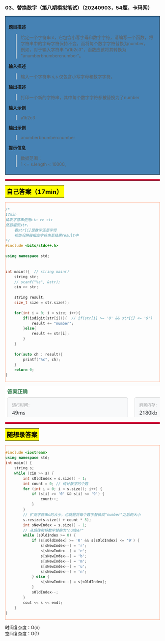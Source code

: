 ### 03、替换数字（第八期模拟笔试）（20240903，54题，卡玛网）
<div style="border: 1px solid black; padding: 10px; background-color: SteelBlue;">

**题目描述**
>给定一个字符串 s，它包含小写字母和数字字符，请编写一个函数，将字符串中的字母字符保持不变，而将每个数字字符替换为number。   
例如，对于输入字符串   "a1b2c3"，函数应该将其转换为 "anumberbnumbercnumber"。

**输入描述**
>输入一个字符串 s,s 仅包含小写字母和数字字符。

**输出描述**
>打印一个新的字符串，其中每个数字字符都被替换为了number

**输入示例**
>a1b2c3

**输出示例**
>anumberbnumbercnumber

**提示信息**
>数据范围：  
1 <= s.length < 10000。

  </p>
</div>

<hr style="border-top: 5px solid #DC143C;">
<table>
  <tr>
    <td bgcolor="Yellow" style="padding: 5px; border: 0px solid black;">
      <span style="font-weight: bold; font-size: 20px;color: black;">
      自己答案（17min）
      </span>
    </td>
  </tr>
</table>
<div style="padding: 0px; border: 1.5px solid LightSalmon; margin-bottom: 10px;">

```C++ {.line-numbers}
/*
17min
读取字符串使用cin >> str
然后遍历str，
    看str[i]是数字还是字母
    视情况拼接相应字符串至结果result中
*/
#include <bits/stdc++.h>

using namespace std;


int main(){  // string main()
    string str;
    // scanf("%s", &str);
    cin >> str;
    
    string result;
    size_t size = str.size();
    
    for(int i = 0; i < size; i++){
        if(isdigit(str[i])){  // if(str[i] >= '0' && str[i] <= '9')
            result += "number";
        }else{
            result += str[i];
        }
    }
    
    for(auto ch : result){
        printf("%c", ch);
    }
    return 0;
}
```

</div>

![alt text](image/51fd83c066921cab1c2643c914f8465.png)

<hr style="border-top: 5px solid #DC143C;">

<table>
  <tr>
    <td bgcolor="Yellow" style="padding: 5px; border: 0px solid black;">
      <span style="font-weight: bold; font-size: 20px;color: black;">
      随想录答案
      </span>
    </td>
  </tr>
</table>

<div style="padding: 0px; border: 1.5px solid LightSalmon; margin-bottom: 10px">

```C++ {.line-numbers}
#include <iostream>
using namespace std;
int main() {
    string s;
    while (cin >> s) {
        int sOldIndex = s.size() - 1;
        int count = 0; // 统计数字的个数
        for (int i = 0; i < s.size(); i++) {
            if (s[i] >= '0' && s[i] <= '9') {
                count++;
            }
        }
        // 扩充字符串s的大小，也就是将每个数字替换成"number"之后的大小
        s.resize(s.size() + count * 5);
        int sNewIndex = s.size() - 1;
        // 从后往前将数字替换为"number"
        while (sOldIndex >= 0) {
            if (s[sOldIndex] >= '0' && s[sOldIndex] <= '9') {
                s[sNewIndex--] = 'r';
                s[sNewIndex--] = 'e';
                s[sNewIndex--] = 'b';
                s[sNewIndex--] = 'm';
                s[sNewIndex--] = 'u';
                s[sNewIndex--] = 'n';
            } else {
                s[sNewIndex--] = s[sOldIndex];
            }
            sOldIndex--;
        }
        cout << s << endl;       
    }
}
```
</div>

时间复杂度：O(n)  
空间复杂度：O(1)